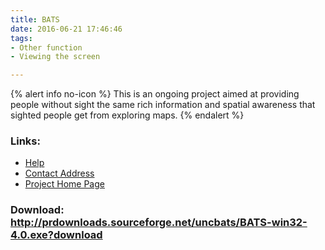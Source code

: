 ```yaml
---
title: BATS
date: 2016-06-21 17:46:46
tags: 
- Other function
- Viewing the screen

---
```


{% alert info no-icon %}
This is an ongoing project aimed at providing people without sight the same rich information and spatial awareness that sighted people get from exploring maps.
{% endalert %}

<!-- more -->



### Links:
- <a href="http://www.cs.unc.edu/Research/assist/bats/manual.shtml">Help</a>
- <a href="mailto:gb@cs.unc.edu">Contact Address</a>
- <a href="http://www.cs.unc.edu/Research/assist/bats/index.shtml">Project Home Page</a>

### Download: http://prdownloads.sourceforge.net/uncbats/BATS-win32-4.0.exe?download 